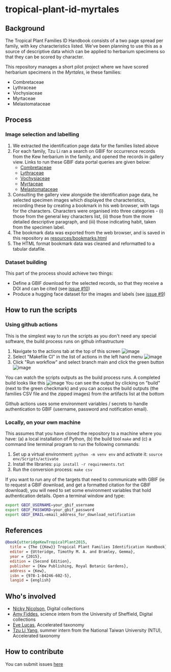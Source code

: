 # tropical-plant-id-myrtales

## Background

The Tropical Plant Families ID Handbook consists of a two page spread per family, with key characteristics listed. We've been planning to use this as a source of descriptive data which can be applied to herbarium specimens so that they can be scored by character.

This repository manages a short pilot project where we have scored herbarium specimens in the *Myrtales*, ie these families:

- Combretaceae
- Lythraceae
- Vochysiaceae
- Myrtaceae 
- Melastomataceae

## Process

### Image selection and labelling
1. We extracted the identification page data for the families listed above
2. For each family, Tzu Li ran a search on GBIF for occurrence records from the Kew herbarium in the family, and opened the records in gallery view. Links to run these GBIF data portal queries are given below:
    - [Combretaceae](https://www.gbif.org/occurrence/gallery?dataset_key=cd6e21c8-9e8a-493a-8a76-fbf7862069e5&taxon_key=2431&advanced=1)
    - [Lythraceae](https://www.gbif.org/occurrence/gallery?dataset_key=cd6e21c8-9e8a-493a-8a76-fbf7862069e5&taxon_key=6684&advanced=1)
    - [Vochysiaceae](https://www.gbif.org/occurrence/gallery?dataset_key=cd6e21c8-9e8a-493a-8a76-fbf7862069e5&taxon_key=3231623&advanced=1)
    - [Myrtaceae](https://www.gbif.org/occurrence/gallery?dataset_key=cd6e21c8-9e8a-493a-8a76-fbf7862069e5&taxon_key=5014&advanced=1) 
    - [Melastomataceae](https://www.gbif.org/occurrence/gallery?dataset_key=cd6e21c8-9e8a-493a-8a76-fbf7862069e5&taxon_key=6683&advanced=1)
3. Consulting the gallery view alongside the identification page data, he selected specimen images which displayed the characteristics, recording these by creating a bookmark in his web browser, with tags for the characters. Characters were organised into three categories - (i) those from the general key characters list, (ii) those from the more detailed descriptive paragraph, and (iii) those indicating habit, taken from the specimen label.
4. The bookmark data was exported from the web browser, and is saved in this repository as [resources/bookmarks.html](resources/bookmarks.html)
5. The HTML format bookmark data was cleaned and reformatted to a tabular datafile.

### Dataset building

This part of the process should achieve two things:
- Define a GBIF download for the selected records, so that they receive a DOI and can be cited (see [issue #10](https://github.com/KewBridge/tropical-plant-id-myrtales/issues/10))
- Produce a hugging face dataset for the images and labels (see [issue #9](https://github.com/KewBridge/tropical-plant-id-myrtales/issues/9)) 

## How to run the scripts

### Using github actions
This is the simplest way to run the scripts as you don't need any special software, the build process runs on github infrastructure
1. Navigate to the actions tab at the top of this screen
    ![image](https://github.com/user-attachments/assets/3e9de8b7-e22b-466f-a2fa-a0a235f14e15)
2. Select "Makefile CI" in the list of actions in the left hand menu
    ![image](https://github.com/user-attachments/assets/47b5d7a3-529d-4139-92f3-7e0d52258090)
3. Click "Run workflow" and select branch main and click the green button
    ![image](https://github.com/user-attachments/assets/a9a047da-b4d5-4f4c-be1c-1f8f3032c945)

You can watch the scripts outputs as the build process runs. A completed build looks like this ![image](https://github.com/user-attachments/assets/3612a2c5-9e71-4d5c-9a0e-913713772ce7)
You can see the output by clicking on "build" (next to the green checkmark) and you can access the build outputs (the families CSV file and the zipped images) from the artifacts list at the bottom

Github actions uses some environment variables / secrets to handle authentication to GBIF (username, password and notification email).

### Locally, on your own machine
This assumes that you have cloned the repository to a machine where you have: (a) a local installation of Python, (b) the build tool `make` and (c) a command line terminal program to run the following commands:

1. Set up a virtual environment: `python -m venv env` and activate it: `source env/Scripts/activate`
2. Install the libraries: `pip install -r requirements.txt`
3. Run the conversion process: `make csv`

If you want to run any of the targets that need to communicate with GBIF (ie to request a GBIF download, and get a formatted citation for the GBIF download), you will need to set some environment variables that hold authentication details. Open a terminal window and type:
```bash
export GBIF_USERNAME=your_gbif_username
export GBIF_PASSWORD=your_gbif_password
export GBIF_EMAIL=email_address_for_download_notification
```

## References
```bibtex
@book{utteridgeKewTropicalPlant2015,
  title = {The {{Kew}} Tropical Plant Families Identification Handbook},
  editor = {Utteridge, Timothy M. A. and Bramley, Gemma},
  year = {2015},
  edition = {Second Edition},
  publisher = {Kew Publishing, Royal Botanic Gardens},
  address = {Kew},
  isbn = {978-1-84246-602-5},
  langid = {english}
```

## Who's involved

- [Nicky Nicolson](https://github.com/nickynicolson), Digital collections
- [Amy Fiddes](https://github.com/amyfiddes), science intern from the University of Sheffield, Digital collections
- [Eve Lucas](https://github.com/el12kg), Accelerated taxonomy
- [Tzu Li Yang](TzuLiYang), summer intern from the National Taiwan University (NTU), Accelerated taxonomy

## How to contribute

You can submit issues [here](https://github.com/KewBridge/tropical-plant-id-myrtales/issues)
